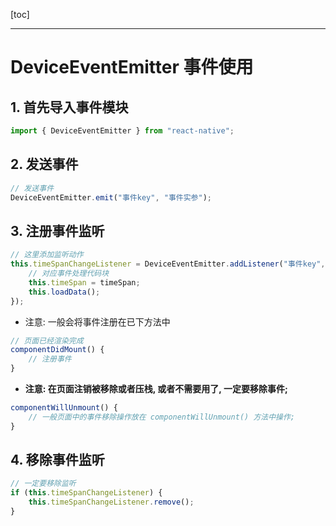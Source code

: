 [toc]

---

# DeviceEventEmitter 事件使用

## 1. 首先导入事件模块

```jsx
import { DeviceEventEmitter } from "react-native";
```

## 2. 发送事件

```jsx
// 发送事件
DeviceEventEmitter.emit("事件key", "事件实参");
```

## 3. 注册事件监听

```jsx
// 这里添加监听动作
this.timeSpanChangeListener = DeviceEventEmitter.addListener("事件key", ("事件型参") => {
	// 对应事件处理代码块
	this.timeSpan = timeSpan;
	this.loadData();
});
```

- 注意: 一般会将事件注册在已下方法中

```jsx
// 页面已经渲染完成
componentDidMount() {
	// 注册事件
}
```

- **注意: 在页面注销被移除或者压栈, 或者不需要用了, 一定要移除事件;**
```jsx
componentWillUnmount() {
	// 一般页面中的事件移除操作放在 componentWillUnmount() 方法中操作;
}
```

## 4. 移除事件监听

```jsx
// 一定要移除监听
if (this.timeSpanChangeListener) {
	this.timeSpanChangeListener.remove();
}
```

